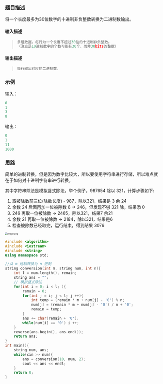 ### 题目描述

将一个长度最多为30位数字的十进制非负整数转换为二进制数输出。

#### 输入描述

> ```c++
> 多组数据，每行为一个长度不超过30位的十进制非负整数。
> （注意是10进制数字的个数可能有30个，而非30bits的整数）
> ```

#### 输出描述

> ```c++
> 每行输出对应的二进制数。
> ```

### 示例

输入：

```c++
0
1
3
8
```

输出：

```c++
0
1
11
1000
```

### 思路

简单的进制转换，但是因为数字比较大，所以要使用字符串进行存储，所以难点就在于如何对十进制字符串进行转换。

其中字符串除法是模拟竖式除法，举个例子，987654 除以 321，计算步骤如下:

1. 取被除数前三位(除数长度) - 987，除以321，结果是 3 余 24
2. 余数 24 后面再加一位被除数 6 -> 246，但发现不够 321 除，结果添 0
3. 246 再取一位被除数 -> 2465，除以321，结果7 余21
4. 余数 21 再取一位被除数 -> 2184，除以321，结果是6
5. 检查被除数已经取完，运行结束，得到结果 3076

<img src="https://pic.leetcode-cn.com/98b4db44058d2022d59fc53b4ea0247ce8013bec52a88f87d7aaa2f791d4bb76-image.png" alt="image.png" style="zoom:50%;" />

```c++
#include <algorithm>
#include <iostream>
#include <string>
using namespace std;

//从 m 进制转换为 n 进制
string conversion(int m, string num, int n){
    int l = num.length(), remain;
    string ans = "";
    // 模拟竖式除法
    for(int i = 0; i < l; ){
        remain = 0;
        for(int j = i; j < l; j ++){
            int temp = (remain * m + num[j] - '0') % n;
            num[j] = (remain * m + num[j] - '0') / n + '0';
            remain = temp;
        }
        ans += char(remain + '0');
        while(num[i] == '0') i ++;
    } 
    reverse(ans.begin(), ans.end());
    return ans;
}
int main(){
    string num, ans;
    while(cin >> num){
        ans = conversion(10, num, 2);
        cout << ans << endl;   
    }
    return 0;
}
```

